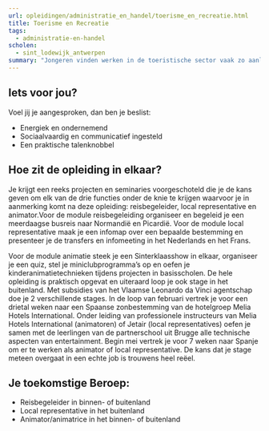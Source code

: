 ```yaml
---
url: opleidingen/administratie_en_handel/toerisme_en_recreatie.html
title: Toerisme en Recreatie
tags:
  - administratie-en-handel
scholen:
  - sint_lodewijk_antwerpen
summary: "Jongeren vinden werken in de toeristische sector vaak zo aanlokkelijk omdat je de kans krijgt om een hele nieuwe wereld te verkennen. Niet alleen verblijf je vaak in het buitenland, je gaat ook om met mensen die een vreemde taal spreken, uit een heel andere regio en cultuur komen."
---
```


## Iets voor jou?

Voel jij je aangesproken, dan ben je beslist:

- Energiek en ondernemend
- Sociaalvaardig en communicatief ingesteld
- Een praktische talenknobbel

## Hoe zit de opleiding in elkaar?

Je krijgt een reeks projecten en seminaries voorgeschoteld die je de kans geven om elk van de drie functies onder de knie te krijgen waarvoor je in aanmerking komt na deze opleiding: reisbegeleider, local representative en animator.Voor de module reisbegeleiding organiseer en begeleid je een meerdaagse busreis naar Normandië en Picardië. Voor de module local representative maak je een infomap over een bepaalde bestemming en presenteer je de transfers en infomeeting in het Nederlands en het Frans.

Voor de module animatie steek je een Sinterklaasshow in elkaar, organiseer je een quiz, stel je miniclubprogramma’s op en oefen je kinderanimatietechnieken tijdens projecten in basisscholen. De hele opleiding is praktisch opgevat en uiteraard loop je ook stage in het buitenland. Met subsidies van het Vlaamse Leonardo da Vinci agentschap doe je 2 verschillende stages. In de loop van februari vertrek je voor een drietal weken naar een Spaanse zonbestemming van de hotelgroep Melia Hotels International. Onder leiding van professionele instructeurs van Melia Hotels International (animatoren) of Jetair (local representatives) oefen je samen met de leerlingen van de partnerschool uit Brugge alle technische aspecten van entertainment. Begin mei vertrek je voor 7 weken naar Spanje om er te werken als animator of local representative. De kans dat je stage meteen overgaat in een echte job is trouwens heel reëel.

## Je toekomstige Beroep:

- Reisbegeleider in binnen- of buitenland
- Local representative in het buitenland
- Animator/animatrice in het binnen- of buitenland
